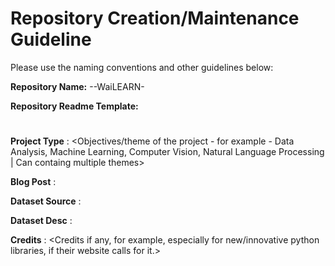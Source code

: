 # Repository Creation/Maintenance Guideline

Please use the naming conventions and other guidelines below:

**Repository Name:** <Month>-<Year>-WaiLEARN-<ProjectName>
  

**Repository Readme Template:**


# <Repository Name>
<Repository Description>

**Project Type** : <Objectives/theme of the project - for example - Data Analysis, Machine Learning, Computer Vision, Natural Language Processing | Can containg multiple themes>

**Blog Post** : [<blog name>](<blog link>)

**Dataset Source** : [<Data Source Name>](<Data Source Link>)

**Dataset Desc** : <Short Data Source description>

**Credits** : <Credits if any, for example, especially for new/innovative python libraries, if their website calls for it.>


